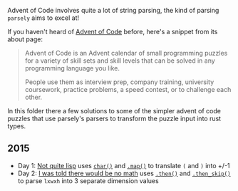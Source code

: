 Advent of Code involves quite a lot of string parsing, the kind of parsing `parsely` aims to excel at!

If you haven't heard of [Advent of Code](https://adventofcode.com/) before, here's a snippet from its about page:

> Advent of Code is an Advent calendar of small programming puzzles for a variety of skill sets and skill levels
> that can be solved in any programming language you like.
>
> People use them as interview prep, company training, university coursework, practice problems, a speed contest, or to challenge each other.

In this folder there a few solutions to some of the simpler advent of code puzzles that use parsely's parsers to transform the puzzle input into rust types.

## 2015

* Day 1: [Not quite lisp](not_quite_lisp.rs) uses [`char()`](../../src/lexer/char.rs) and [`.map()`](../../src/combinator/map.rs) to translate `(` and `)` into +/-1
* Day 2: [I was told there would be no math](i_was_told_there_would_be_no_math.rs) uses [`.then()`](../../src/combinator/then.rs) and [`.then_skip()`](../../src/combinator/skip.rs) to parse `lxwxh` into 3 separate dimension values
